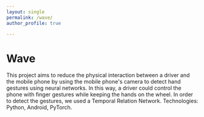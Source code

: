 ```yaml
---
layout: single
permalink: /wave/
author_profile: true

---
```

# Wave

This project aims to reduce the physical interaction between a driver and the mobile phone by using the mobile phone's camera to detect hand gestures using neural networks. In this way, a driver could control the phone with finger gestures while keeping the hands on the wheel. In order to detect the gestures, we used a Temporal Relation Network. Technologies: Python, Android, PyTorch.





